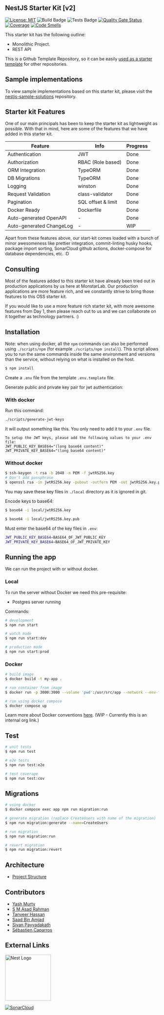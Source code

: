 ## NestJS Starter Kit [v2]

[![License: MIT](https://img.shields.io/badge/License-MIT-green.svg)](https://opensource.org/licenses/MIT)
![Build Badge](https://github.com/monstar-lab-oss/nestjs-starter-rest-api/workflows/build/badge.svg)
![Tests Badge](https://github.com/monstar-lab-oss/nestjs-starter-rest-api/workflows/tests/badge.svg)
[![Quality Gate Status](https://sonarcloud.io/api/project_badges/measure?project=monstar-lab-oss_nestjs-starter-rest-api&metric=alert_status)](https://sonarcloud.io/dashboard?id=monstar-lab-oss_nestjs-starter-rest-api)
[![Coverage](https://sonarcloud.io/api/project_badges/measure?project=monstar-lab-oss_nestjs-starter-rest-api&metric=coverage)](https://sonarcloud.io/dashboard?id=monstar-lab-oss_nestjs-starter-rest-api)
[![Code Smells](https://sonarcloud.io/api/project_badges/measure?project=monstar-lab-oss_nestjs-starter-rest-api&metric=code_smells)](https://sonarcloud.io/dashboard?id=monstar-lab-oss_nestjs-starter-rest-api)

This starter kit has the following outline:

- Monolithic Project.
- REST API

This is a Github Template Repository, so it can be easily [used as a starter template](https://docs.github.com/en/github/creating-cloning-and-archiving-repositories/creating-a-repository-from-a-template) for other repositories.

## Sample implementations

To view sample implementations based on this starter kit, please visit the [nestjs-sample-solutions](https://github.com/monstar-lab-oss/nestjs-sample-solutions) repository.

## Starter kit Features

One of our main principals has been to keep the starter kit as lightweight as possible. With that in mind, here are some of the features that we have added in this starter kit.

| Feature                  | Info               | Progress |
|--------------------------|--------------------|----------|
| Authentication           | JWT                | Done     |
| Authorization            | RBAC (Role based)  | Done     |
| ORM Integration          | TypeORM            | Done     |
| DB Migrations            | TypeORM            | Done     |
| Logging                  | winston            | Done     |
| Request Validation       | class-validator    | Done     |
| Pagination               | SQL offset & limit | Done     |
| Docker Ready             | Dockerfile         | Done     |
| Auto-generated OpenAPI   | -                  | Done     |
| Auto-generated ChangeLog | -                  | WIP      |

Apart from these features above, our start-kit comes loaded with a bunch of minor awesomeness like prettier integration, commit-linting husky hooks, package import sorting, SonarCloud github actions, docker-compose for database dependencies, etc. :D

## Consulting

Most of the features added to this starter kit have already been tried out in production applications by us here at MonstarLab. Our production applications are more feature rich, and we constantly strive to bring those features to this OSS starter kit.

If you would like to use a more feature rich starter kit, with more awesome features from Day 1, then please reach out to us and we can collaborate on it together as technology partners. :)

## Installation

Note: when using docker, all the `npm` commands can also be performed using `./scripts/npm` (for example `./scripts/npm install`).
This script allows you to run the same commands inside the same environment and versions than the service, without relying on what is installed on the host.

```bash
$ npm install
```

Create a `.env` file from the template `.env.template` file.

Generate public and private key pair for jwt authentication:

### With docker

Run this command:
```bash
./scripts/generate-jwt-keys
```

It will output something like this. You only need to add it to your `.env` file.
```
To setup the JWT keys, please add the following values to your .env file:
JWT_PUBLIC_KEY_BASE64="(long base64 content)"
JWT_PRIVATE_KEY_BASE64="(long base64 content)"
```

### Without docker

```bash
$ ssh-keygen -t rsa -b 2048 -m PEM -f jwtRS256.key
# Don't add passphrase
$ openssl rsa -in jwtRS256.key -pubout -outform PEM -out jwtRS256.key.pub
```

You may save these key files in `./local` directory as it is ignored in git.

Encode keys to base64:

```bash
$ base64 -i local/jwtRS256.key

$ base64 -i local/jwtRS256.key.pub
```

Must enter the base64 of the key files in `.env`:

```bash
JWT_PUBLIC_KEY_BASE64=BASE64_OF_JWT_PUBLIC_KEY
JWT_PRIVATE_KEY_BASE64=BASE64_OF_JWT_PRIVATE_KEY
```

## Running the app

We can run the project with or without docker.

### Local

To run the server without Docker we need this pre-requisite:

- Postgres server running

Commands:

```bash
# development
$ npm run start

# watch mode
$ npm run start:dev

# production mode
$ npm run start:prod
```

### Docker

```bash
# build image
$ docker build -t my-app .

# run container from image
$ docker run -p 3000:3000 --volume 'pwd':/usr/src/app --network --env-file .env my-app

# run using docker compose
$ docker compose up
```

Learn more about Docker conventions [here](https://github.com/monstar-lab-group/nodejs-backend/blob/master/architecture/docker-ready.md). (WIP - Currently this is an internal org link.)

## Test

```bash
# unit tests
$ npm run test

# e2e tests
$ npm run test:e2e

# test coverage
$ npm run test:cov
```

## Migrations

```bash
# using docker
$ docker compose exec app npm run migration:run

# generate migration (replace CreateUsers with name of the migration)
$ npm run migration:generate --name=CreateUsers

# run migration
$ npm run migration:run

# revert migration
$ npm run migration:revert
```

## Architecture

- [Project Structure](./docs/project-structure.md)

## Contributors

- [Yash Murty](https://github.com/yashmurty)
- [S M Asad Rahman](https://github.com/asad-mlbd)
- [Tanveer Hassan](https://github.com/war1oc)
- [Saad Bin Amjad](https://github.com/Saad-Amjad)
- [Sivan Payyadakath](https://github.com/sivanpayyadakath)
- [Sébastien Caparros](https://github.com/Seb-C)

## External Links

<a href="http://nestjs.com/" target="blank"><img src="https://nestjs.com/img/logo.svg" width="150" alt="Nest Logo" /></a>

[![SonarCloud](https://sonarcloud.io/images/project_badges/sonarcloud-white.svg)](https://sonarcloud.io/dashboard?id=monstar-lab-oss_nestjs-starter-rest-api)
